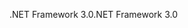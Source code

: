 <span data-ttu-id="f2786-101">.NET Framework 3.0</span><span class="sxs-lookup"><span data-stu-id="f2786-101">.NET Framework 3.0</span></span>